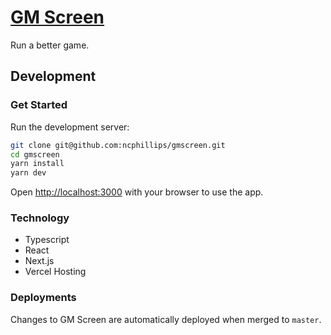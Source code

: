 # [GM Screen](https://gmscreen.vercel.app/)

Run a better game.

## Development

### Get Started

Run the development server:

```bash
git clone git@github.com:ncphillips/gmscreen.git
cd gmscreen
yarn install
yarn dev
```

Open [http://localhost:3000](http://localhost:3000) with your browser to use the app.

### Technology

- Typescript
- React
- Next.js
- Vercel Hosting

### Deployments

Changes to GM Screen are automatically deployed when merged to `master`.
